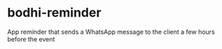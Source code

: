 # bodhi-reminder
App reminder that sends a WhatsApp message to the client a few hours before the event

